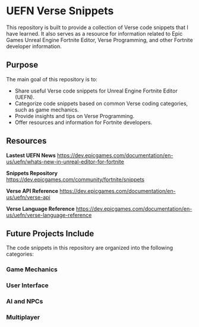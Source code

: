 # UEFN Verse Snippets

This repository is built to provide a collection of Verse code snippets that I have learned. It also serves as a resource for information related to Epic Games Unreal Engine Fortnite Editor, Verse Programming, and other Fortnite developer information.

## Purpose
The main goal of this repository is to:
- Share useful Verse code snippets for Unreal Engine Fortnite Editor (UEFN).
- Categorize code snippets based on common Verse coding categories, such as game mechanics.
- Provide insights and tips on Verse Programming.
- Offer resources and information for Fortnite developers.

## Resources
**Lastest UEFN News** https://dev.epicgames.com/documentation/en-us/uefn/whats-new-in-unreal-editor-for-fortnite

**Snippets Repository** https://dev.epicgames.com/community/fortnite/snippets

**Verse API Reference** https://dev.epicgames.com/documentation/en-us/uefn/verse-api

**Verse Language Reference** https://dev.epicgames.com/documentation/en-us/uefn/verse-language-reference

## Future Projects Include
The code snippets in this repository are organized into the following categories:

### **Game Mechanics**
### **User Interface**
### **AI and NPCs**
### **Multiplayer**


